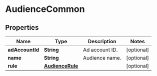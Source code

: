 

# AudienceCommon

## Properties

Name | Type | Description | Notes
------------ | ------------- | ------------- | -------------
**adAccountId** | **String** | Ad account ID. |  [optional]
**name** | **String** | Audience name. |  [optional]
**rule** | [**AudienceRule**](AudienceRule.md) |  |  [optional]




